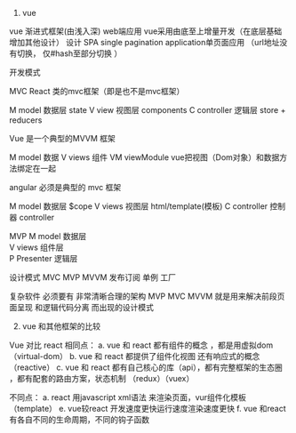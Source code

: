 


1. vue

vue 渐进式框架(由浅入深)
web端应用
vue采用由底至上增量开发（在底层基础增加其他设计） 设计
SPA   single  pagination  application单页面应用   （url地址没有切换， 仅#hash至部分切换 ）


开发模式


MVC
React  类的mvc框架（即是也不是mvc框架）

M       model       数据层      state
V       view        视图层      components
C       controller  逻辑层      store + reducers


Vue     是一个典型的MVVM  框架

M       model   数据
V       views   组件
VM      viewModule     vue把视图（Dom对象）和数据方法绑定在一起


angular  必须是典型的 mvc 框架

M       model       数据层        $cope
V       views       视图层        html/template(模板)
C       controller  控制器      controller 



MVP
M       model       数据层        
V       views       组件层        
P       Presenter   逻辑层   


设计模式
MVC MVP MVVM 发布订阅 单例 工厂

复杂软件 必须要有 非常清晰合理的架构
MVP MVC MVVM 就是用来解决前段页面呈现 和逻辑代码分离  而出现的设计模式

2. vue 和其他框架的比较

Vue 对比  react
相同点：
   a.  vue 和 react 都有组件的概念  ，都是用虚拟dom（virtual-dom）
   b.  vue 和 react 都提供了组件化视图  还有响应式的概念（reactive）
   c.  vue 和 react 都有自己核心的库（api），都有完整框架的生态圈 ，都有配套的路由方案，状态机制  （redux）（vuex）

不同点：
    a. react 用javascript xml语法 来渲染页面，vur组件化模板（template）
    e. vue较react 开发速度更快运行速度渲染速度更快
    f. vue 和react 有各自不同的生命周期，不同的钩子函数
